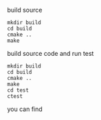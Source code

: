 build source

```shell
mkdir build
cd build
cmake ..
make
```

build source code and run test

```shell
mkdir build
cd build
cmake ..
make
cd test
ctest
```

you can find 